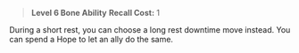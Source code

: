 > **Level 6 Bone Ability**
> **Recall Cost:** 1

During a short rest, you can choose a long rest downtime move instead. You can spend a Hope to let an ally do the same.
